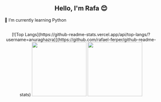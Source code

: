 <h2 align="center">Hello, I'm Rafa 😊</h2>

<div>
  <p>🌱 I’m currently learning Python</p>
</div>

<div align="center"><br>
  [![Top Langs](https://github-readme-stats.vercel.app/api/top-langs/?username=anuraghazra)](https://github.com/rafael-ferper/github-readme-stats)
  <img height="180em" src="https://github-readme-stats.vercel.app/api?username=rafael-ferper&show_icons=true&theme=transparent&include_all_commits=true&count_private=true"/>
  <img height="180em" src="https://github-readme-stats.vercel.app/api/top-langs/?username=rafael-ferper&langs_count=7&theme=transparent&layout=compact"/>
</div>
